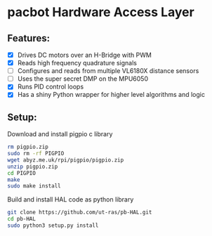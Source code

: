 # pacbot Hardware Access Layer

## Features:
- [x] Drives DC motors over an H-Bridge with PWM
- [x] Reads high frequency quadrature signals
- [ ] Configures and reads from multiple VL6180X distance sensors
- [ ] Uses the super secret DMP on the MPU6050
- [x] Runs PID control loops
- [x] Has a shiny Python wrapper for higher level algorithms and logic

## Setup:
Download and install pigpio c library
```bash
rm pigpio.zip
sudo rm -rf PIGPIO
wget abyz.me.uk/rpi/pigpio/pigpio.zip
unzip pigpio.zip
cd PIGPIO
make
sudo make install
```
Build and install HAL code as python library
```bash
git clone https://github.com/ut-ras/pb-HAL.git
cd pb-HAL
sudo python3 setup.py install
```
